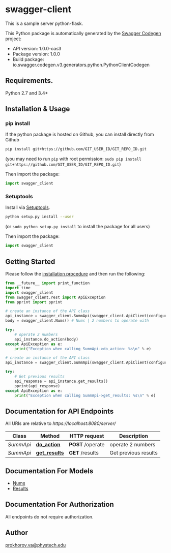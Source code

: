 # swagger-client
This is a sample server python-flask.

This Python package is automatically generated by the [Swagger Codegen](https://github.com/swagger-api/swagger-codegen) project:

- API version: 1.0.0-oas3
- Package version: 1.0.0
- Build package: io.swagger.codegen.v3.generators.python.PythonClientCodegen

## Requirements.

Python 2.7 and 3.4+

## Installation & Usage
### pip install

If the python package is hosted on Github, you can install directly from Github

```sh
pip install git+https://github.com/GIT_USER_ID/GIT_REPO_ID.git
```
(you may need to run `pip` with root permission: `sudo pip install git+https://github.com/GIT_USER_ID/GIT_REPO_ID.git`)

Then import the package:
```python
import swagger_client 
```

### Setuptools

Install via [Setuptools](http://pypi.python.org/pypi/setuptools).

```sh
python setup.py install --user
```
(or `sudo python setup.py install` to install the package for all users)

Then import the package:
```python
import swagger_client
```

## Getting Started

Please follow the [installation procedure](#installation--usage) and then run the following:

```python
from __future__ import print_function
import time
import swagger_client
from swagger_client.rest import ApiException
from pprint import pprint

# create an instance of the API class
api_instance = swagger_client.SummApi(swagger_client.ApiClient(configuration))
body = swagger_client.Nums() # Nums | 2 numbers to operate with

try:
    # operate 2 numbers
    api_instance.do_action(body)
except ApiException as e:
    print("Exception when calling SummApi->do_action: %s\n" % e)

# create an instance of the API class
api_instance = swagger_client.SummApi(swagger_client.ApiClient(configuration))

try:
    # Get previous results
    api_response = api_instance.get_results()
    pprint(api_response)
except ApiException as e:
    print("Exception when calling SummApi->get_results: %s\n" % e)
```

## Documentation for API Endpoints

All URIs are relative to *https://localhost:8080/server/*

Class | Method | HTTP request | Description
------------ | ------------- | ------------- | -------------
*SummApi* | [**do_action**](docs/SummApi.md#do_action) | **POST** /operate | operate 2 numbers
*SummApi* | [**get_results**](docs/SummApi.md#get_results) | **GET** /results | Get previous results

## Documentation For Models

 - [Nums](docs/Nums.md)
 - [Results](docs/Results.md)

## Documentation For Authorization

 All endpoints do not require authorization.


## Author

prokhorov.va@phystech.edu
